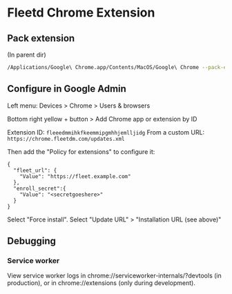 # Fleetd Chrome Extension

## Pack extension

(In parent dir)

``` sh
/Applications/Google\ Chrome.app/Contents/MacOS/Google\ Chrome --pack-extension=./fleetd-chrome --pack-extension-key=$HOME/chrome.pem
```

## Configure in Google Admin

Left menu: Devices > Chrome > Users & browsers 

Bottom right yellow + button > Add Chrome app or extension by ID

Extension ID: `fleeedmmihkfkeemmipgmhhjemlljidg`
From a custom URL: `https://chrome.fleetdm.com/updates.xml`

Then add the "Policy for extensions" to configure it:

```
{
  "fleet_url": {
    "Value": "https://fleet.example.com"
  },
  "enroll_secret":{
    "Value": "<secretgoeshere>"
  }
}
```

Select "Force install". Select "Update URL" > "Installation URL (see above)"


## Debugging

### Service worker

View service worker logs in chrome://serviceworker-internals/?devtools (in production), or in chrome://extensions (only during development).
